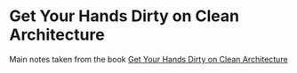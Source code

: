 # Get Your Hands Dirty on Clean Architecture

Main notes taken from the book [Get Your Hands Dirty on Clean Architecture](https://leanpub.com/get-your-hands-dirty-on-clean-architecture)
